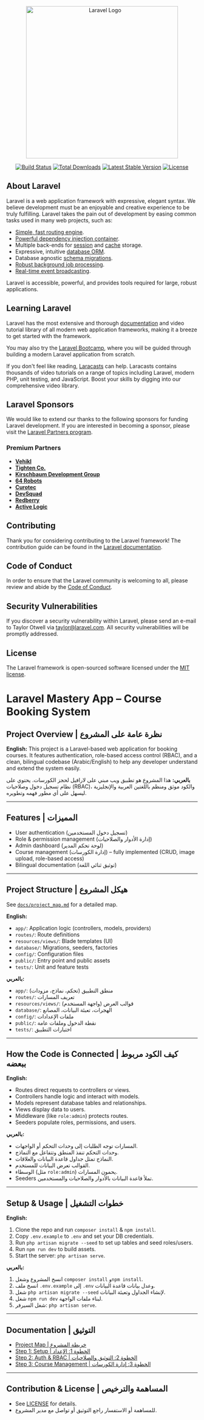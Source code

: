 <p align="center"><a href="https://laravel.com" target="_blank"><img src="https://raw.githubusercontent.com/laravel/art/master/logo-lockup/5%20SVG/2%20CMYK/1%20Full%20Color/laravel-logolockup-cmyk-red.svg" width="400" alt="Laravel Logo"></a></p>

<p align="center">
<a href="https://github.com/laravel/framework/actions"><img src="https://github.com/laravel/framework/workflows/tests/badge.svg" alt="Build Status"></a>
<a href="https://packagist.org/packages/laravel/framework"><img src="https://img.shields.io/packagist/dt/laravel/framework" alt="Total Downloads"></a>
<a href="https://packagist.org/packages/laravel/framework"><img src="https://img.shields.io/packagist/v/laravel/framework" alt="Latest Stable Version"></a>
<a href="https://packagist.org/packages/laravel/framework"><img src="https://img.shields.io/packagist/l/laravel/framework" alt="License"></a>
</p>

## About Laravel

Laravel is a web application framework with expressive, elegant syntax. We believe development must be an enjoyable and creative experience to be truly fulfilling. Laravel takes the pain out of development by easing common tasks used in many web projects, such as:

- [Simple, fast routing engine](https://laravel.com/docs/routing).
- [Powerful dependency injection container](https://laravel.com/docs/container).
- Multiple back-ends for [session](https://laravel.com/docs/session) and [cache](https://laravel.com/docs/cache) storage.
- Expressive, intuitive [database ORM](https://laravel.com/docs/eloquent).
- Database agnostic [schema migrations](https://laravel.com/docs/migrations).
- [Robust background job processing](https://laravel.com/docs/queues).
- [Real-time event broadcasting](https://laravel.com/docs/broadcasting).

Laravel is accessible, powerful, and provides tools required for large, robust applications.

## Learning Laravel

Laravel has the most extensive and thorough [documentation](https://laravel.com/docs) and video tutorial library of all modern web application frameworks, making it a breeze to get started with the framework.

You may also try the [Laravel Bootcamp](https://bootcamp.laravel.com), where you will be guided through building a modern Laravel application from scratch.

If you don't feel like reading, [Laracasts](https://laracasts.com) can help. Laracasts contains thousands of video tutorials on a range of topics including Laravel, modern PHP, unit testing, and JavaScript. Boost your skills by digging into our comprehensive video library.

## Laravel Sponsors

We would like to extend our thanks to the following sponsors for funding Laravel development. If you are interested in becoming a sponsor, please visit the [Laravel Partners program](https://partners.laravel.com).

### Premium Partners

- **[Vehikl](https://vehikl.com)**
- **[Tighten Co.](https://tighten.co)**
- **[Kirschbaum Development Group](https://kirschbaumdevelopment.com)**
- **[64 Robots](https://64robots.com)**
- **[Curotec](https://www.curotec.com/services/technologies/laravel)**
- **[DevSquad](https://devsquad.com/hire-laravel-developers)**
- **[Redberry](https://redberry.international/laravel-development)**
- **[Active Logic](https://activelogic.com)**

## Contributing

Thank you for considering contributing to the Laravel framework! The contribution guide can be found in the [Laravel documentation](https://laravel.com/docs/contributions).

## Code of Conduct

In order to ensure that the Laravel community is welcoming to all, please review and abide by the [Code of Conduct](https://laravel.com/docs/contributions#code-of-conduct).

## Security Vulnerabilities

If you discover a security vulnerability within Laravel, please send an e-mail to Taylor Otwell via [taylor@laravel.com](mailto:taylor@laravel.com). All security vulnerabilities will be promptly addressed.

## License

The Laravel framework is open-sourced software licensed under the [MIT license](https://opensource.org/licenses/MIT).

# Laravel Mastery App – Course Booking System

## Project Overview | نظرة عامة على المشروع

**English:**
This project is a Laravel-based web application for booking courses. It features authentication, role-based access control (RBAC), and a clean, bilingual codebase (Arabic/English) to help any developer understand and extend the system easily.

**بالعربي:**
هذا المشروع هو تطبيق ويب مبني على لارافيل لحجز الكورسات. يحتوي على نظام تسجيل دخول وصلاحيات (RBAC)، والكود موثق ومنظم باللغتين العربية والإنجليزية ليسهل على أي مطور فهمه وتطويره.

---

## Features | المميزات
- User authentication (تسجيل دخول المستخدمين)
- Role & permission management (إدارة الأدوار والصلاحيات)
- Admin dashboard (لوحة تحكم المدير)
- Course management (إدارة الكورسات) – fully implemented (CRUD, image upload, role-based access)
- Bilingual documentation (توثيق ثنائي اللغة)

---

## Project Structure | هيكل المشروع

See [`docs/project_map.md`](docs/project_map.md) for a detailed map.

**English:**
- `app/`: Application logic (controllers, models, providers)
- `routes/`: Route definitions
- `resources/views/`: Blade templates (UI)
- `database/`: Migrations, seeders, factories
- `config/`: Configuration files
- `public/`: Entry point and public assets
- `tests/`: Unit and feature tests

**بالعربي:**
- `app/`: منطق التطبيق (تحكم، نماذج، مزودات)
- `routes/`: تعريف المسارات
- `resources/views/`: قوالب العرض (واجهة المستخدم)
- `database/`: الهجرات، تعبئة البيانات، المصانع
- `config/`: ملفات الإعدادات
- `public/`: نقطة الدخول وملفات عامة
- `tests/`: اختبارات التطبيق

---

## How the Code is Connected | كيف الكود مربوط ببعضه

**English:**
- Routes direct requests to controllers or views.
- Controllers handle logic and interact with models.
- Models represent database tables and relationships.
- Views display data to users.
- Middleware (like `role:admin`) protects routes.
- Seeders populate roles, permissions, and users.

**بالعربي:**
- المسارات توجه الطلبات إلى وحدات التحكم أو الواجهات.
- وحدات التحكم تنفذ المنطق وتتفاعل مع النماذج.
- النماذج تمثل جداول قاعدة البيانات والعلاقات.
- القوالب تعرض البيانات للمستخدم.
- الوسطاء (مثل `role:admin`) يحمون المسارات.
- Seeders تملأ قاعدة البيانات بالأدوار والصلاحيات والمستخدمين.

---

## Setup & Usage | خطوات التشغيل

**English:**
1. Clone the repo and run `composer install` & `npm install`.
2. Copy `.env.example` to `.env` and set your DB credentials.
3. Run `php artisan migrate --seed` to set up tables and seed roles/users.
4. Run `npm run dev` to build assets.
5. Start the server: `php artisan serve`.

**بالعربي:**
1. انسخ المشروع وشغل `composer install` و`npm install`.
2. انسخ ملف `.env.example` إلى `.env` وعدل بيانات قاعدة البيانات.
3. شغل `php artisan migrate --seed` لإنشاء الجداول وتعبئة البيانات.
4. شغل `npm run dev` لبناء ملفات الواجهة.
5. شغل السيرفر: `php artisan serve`.

---

## Documentation | التوثيق
- [Project Map | خريطة المشروع](docs/project_map.md)
- [Step 1: Setup | الخطوة 1: الإعداد](docs/step1_setup.md)
- [Step 2: Auth & RBAC | الخطوة 2: التوثيق والصلاحيات](docs/step2_auth_rbac.md)
- [Step 3: Course Management | الخطوة 3: إدارة الكورسات](docs/step3_course_management.md)

---

## Contribution & License | المساهمة والترخيص
- See [LICENSE](LICENSE) for details.
- للمساهمة أو الاستفسار راجع التوثيق أو تواصل مع مدير المشروع.
